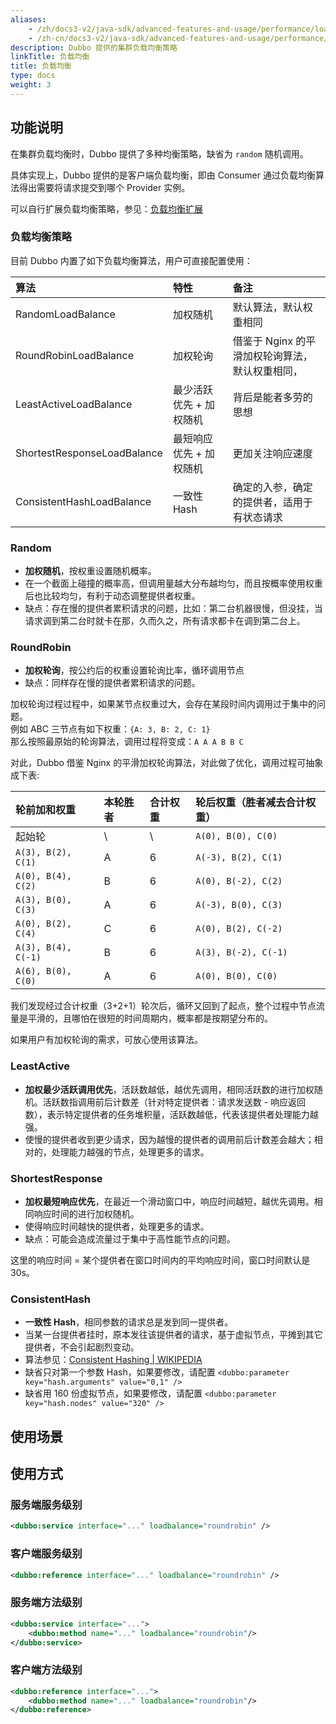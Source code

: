 ```yaml
---
aliases:
    - /zh/docs3-v2/java-sdk/advanced-features-and-usage/performance/loadbalance/
    - /zh-cn/docs3-v2/java-sdk/advanced-features-and-usage/performance/
description: Dubbo 提供的集群负载均衡策略
linkTitle: 负载均衡
title: 负载均衡
type: docs
weight: 3
---
```





## 功能说明
在集群负载均衡时，Dubbo 提供了多种均衡策略，缺省为 `random` 随机调用。

具体实现上，Dubbo 提供的是客户端负载均衡，即由 Consumer 通过负载均衡算法得出需要将请求提交到哪个 Provider 实例。

可以自行扩展负载均衡策略，参见：[负载均衡扩展](../../../reference-manual/spi/description/load-balance)

### 负载均衡策略
目前 Dubbo 内置了如下负载均衡算法，用户可直接配置使用：

| 算法                        | 特性                    | 备注                                            |
| :-------------------------- | :---------------------- | :---------------------------------------------- |
| RandomLoadBalance           | 加权随机                | 默认算法，默认权重相同                          |
| RoundRobinLoadBalance       | 加权轮询                | 借鉴于 Nginx 的平滑加权轮询算法，默认权重相同， |
| LeastActiveLoadBalance      | 最少活跃优先 + 加权随机 | 背后是能者多劳的思想                            |
| ShortestResponseLoadBalance | 最短响应优先 + 加权随机 | 更加关注响应速度                                |
| ConsistentHashLoadBalance   | 一致性 Hash             | 确定的入参，确定的提供者，适用于有状态请求      |



### Random

* **加权随机**，按权重设置随机概率。
* 在一个截面上碰撞的概率高，但调用量越大分布越均匀，而且按概率使用权重后也比较均匀，有利于动态调整提供者权重。
* 缺点：存在慢的提供者累积请求的问题，比如：第二台机器很慢，但没挂，当请求调到第二台时就卡在那，久而久之，所有请求都卡在调到第二台上。

### RoundRobin
* **加权轮询**，按公约后的权重设置轮询比率，循环调用节点
* 缺点：同样存在慢的提供者累积请求的问题。

加权轮询过程过程中，如果某节点权重过大，会存在某段时间内调用过于集中的问题。  
例如 ABC 三节点有如下权重：`{A: 3, B: 2, C: 1}`  
那么按照最原始的轮询算法，调用过程将变成：`A A A B B C`  

对此，Dubbo 借鉴 Nginx 的平滑加权轮询算法，对此做了优化，调用过程可抽象成下表:

| 轮前加和权重        | 本轮胜者 | 合计权重 | 轮后权重（胜者减去合计权重） |
| :------------------ | :------- | :------- | :--------------------------- |
| 起始轮              | \        | \        | `A(0), B(0), C(0)`           |
| `A(3), B(2), C(1)`  | A        | 6        | `A(-3), B(2), C(1)`          |
| `A(0), B(4), C(2)`  | B        | 6        | `A(0), B(-2), C(2)`          |
| `A(3), B(0), C(3)`  | A        | 6        | `A(-3), B(0), C(3)`          |
| `A(0), B(2), C(4)`  | C        | 6        | `A(0), B(2), C(-2)`          |
| `A(3), B(4), C(-1)` | B        | 6        | `A(3), B(-2), C(-1)`         |
| `A(6), B(0), C(0)`  | A        | 6        | `A(0), B(0), C(0)`           |

我们发现经过合计权重（3+2+1）轮次后，循环又回到了起点，整个过程中节点流量是平滑的，且哪怕在很短的时间周期内，概率都是按期望分布的。

如果用户有加权轮询的需求，可放心使用该算法。

### LeastActive
* **加权最少活跃调用优先**，活跃数越低，越优先调用，相同活跃数的进行加权随机。活跃数指调用前后计数差（针对特定提供者：请求发送数 - 响应返回数），表示特定提供者的任务堆积量，活跃数越低，代表该提供者处理能力越强。
* 使慢的提供者收到更少请求，因为越慢的提供者的调用前后计数差会越大；相对的，处理能力越强的节点，处理更多的请求。

### ShortestResponse
* **加权最短响应优先**，在最近一个滑动窗口中，响应时间越短，越优先调用。相同响应时间的进行加权随机。
* 使得响应时间越快的提供者，处理更多的请求。
* 缺点：可能会造成流量过于集中于高性能节点的问题。

这里的响应时间 = 某个提供者在窗口时间内的平均响应时间，窗口时间默认是 30s。


### ConsistentHash
* **一致性 Hash**，相同参数的请求总是发到同一提供者。
* 当某一台提供者挂时，原本发往该提供者的请求，基于虚拟节点，平摊到其它提供者，不会引起剧烈变动。
* 算法参见：[Consistent Hashing | WIKIPEDIA](http://en.wikipedia.org/wiki/Consistent_hashing)
* 缺省只对第一个参数 Hash，如果要修改，请配置 `<dubbo:parameter key="hash.arguments" value="0,1" />`
* 缺省用 160 份虚拟节点，如果要修改，请配置 `<dubbo:parameter key="hash.nodes" value="320" />`

## 使用场景

## 使用方式

### 服务端服务级别

```xml
<dubbo:service interface="..." loadbalance="roundrobin" />
```

### 客户端服务级别

```xml
<dubbo:reference interface="..." loadbalance="roundrobin" />
```

### 服务端方法级别

```xml
<dubbo:service interface="...">
    <dubbo:method name="..." loadbalance="roundrobin"/>
</dubbo:service>
```

### 客户端方法级别

```xml
<dubbo:reference interface="...">
    <dubbo:method name="..." loadbalance="roundrobin"/>
</dubbo:reference>
```